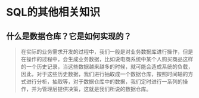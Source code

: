 # SQL的其他相关知识

## 什么是数据仓库？它是如何实现的？

> 在实际的业务需求开发的过程中，我们一般是对业务数据库进行操作，但是在操作的过程中，会生成业务数据，比如说电商系统中某个人购买商品这样的一个历史记录，当这些数据越来越多的时候，就可能会造成系统的负载，因此，对于这些历史数据，我们进行抽取成一个数据仓库，按照时间轴的方式进行分析，抽取等，对于数据仓库中的数据，我们定时进行一系列的操作，并为管理层提供决策，这就是我们所说的数据仓库。



